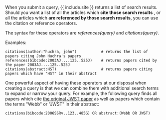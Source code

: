 When you submit a query, {{ include.site }} returns a list of search results. Should you want a list of all the articles which **cite those search results** , or all the articles which **are referenced by those search results**, you can use the citation or reference operators.

The syntax for these operators are _references(query)_ and _citations(query)_.

Examples:

    citations(author:"huchra, john")           # returns the list of papers citing John Huchra's papers
    references(bibcode:2003AJ....125..525J)    # returns papers cited by the paper 2003AJ....125..525J
    citations(abstract:HST)                    # returns papers citing papers which have "HST" in their abstract

One powerful aspect of having these operators at our disposal when creating a query is that we can combine them with additional search terms to expand or narrow your query.  For example, the following query finds all papers which cite <a href="{% if include.ads %}{{ site.ads_base_url }}{% else %}{{ site.scix_base_url }}{% endif %}/abs/2006SSRv..123..485G/abstract" target="_blank">the original JWST paper</a> as well as papers which contain the terms "Webb" or "JWST" in their abstract:

    citations(bibcode:2006SSRv..123..485G) OR abstract:(Webb OR JWST)
